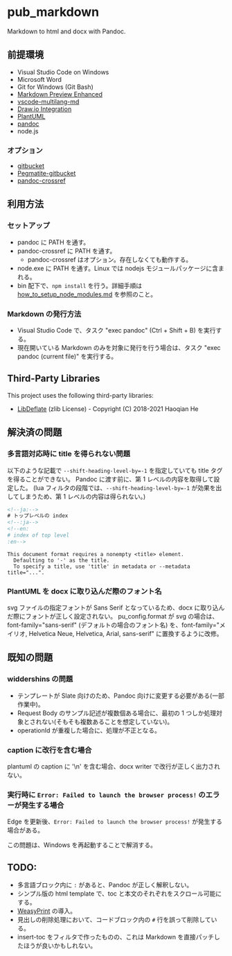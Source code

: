# pub_markdown

Markdown to html and docx with Pandoc.

## 前提環境

+ Visual Studio Code on Windows
+ Microsoft Word
+ Git for Windows (Git Bash)
+ [Markdown Preview Enhanced](https://marketplace.visualstudio.com/items?itemName=shd101wyy.markdown-preview-enhanced)
+ [vscode-multilang-md](https://marketplace.visualstudio.com/items?itemName=TetsuoHonda.vscode-multilang-md)
+ [Draw.io Integration](https://marketplace.visualstudio.com/items?itemName=hediet.vscode-drawio)
+ [PlantUML](https://marketplace.visualstudio.com/items?itemName=jebbs.plantuml)
+ [pandoc](https://github.com/jgm/pandoc)
+ node.js

### オプション

+ [gitbucket](https://github.com/gitbucket/gitbucket)
+ [Pegmatite-gitbucket](https://chromewebstore.google.com/detail/pegmatite-gitbucket/gkdjfofhecooaojkhbohidojebbpcene?pli=1)
+ [pandoc-crossref](https://github.com/lierdakil/pandoc-crossref)

## 利用方法

### セットアップ

+ pandoc に PATH を通す。
+ pandoc-crossref に PATH を通す。
  + pandoc-crossref はオプション。存在しなくても動作する。
+ node.exe に PATH を通す。Linux では nodejs モジュールパッケージに含まれる。
+ bin 配下で、`npm install` を行う。詳細手順は [how_to_setup_node_modules.md](bin/how_to_setup_node_modules.md) を参照のこと。

### Markdown の発行方法

+ Visual Studio Code で、タスク "exec pandoc" (Ctrl + Shift + B) を実行する。
+ 現在開いている Markdown のみを対象に発行を行う場合は、タスク "exec pandoc (current file)" を実行する。

## Third-Party Libraries

This project uses the following third-party libraries:

+ [LibDeflate](https://github.com/SafeteeWoW/LibDeflate) (zlib License) - Copyright (C) 2018-2021 Haoqian He

## 解決済の問題

### 多言語対応時に title を得られない問題

以下のような記載で `--shift-heading-level-by=-1` を指定していても title タグを得ることができない。
Pandoc に渡す前に、第 1 レベルの内容を取得して設定した。
(lua フィルタの段階では、`--shift-heading-level-by=-1` が効果を出してしまうため、第 1 レベルの内容は得られない。)

```html
<!--ja:-->
# トップレベルの index
<!--:ja-->
<!--en:
# index of top level
:en-->
```

```text
This document format requires a nonempty <title> element.
  Defaulting to '-' as the title.
  To specify a title, use 'title' in metadata or --metadata title="...".
```

### PlantUML を docx に取り込んだ際のフォント名

svg ファイルの指定フォントが Sans Serif となっているため、docx に取り込んだ際にフォントが正しく設定されない。
pu_config.format が svg の場合は、font-family="sans-serif" (デフォルトの場合のフォント名) を、font-family="メイリオ, Helvetica Neue, Helvetica, Arial, sans-serif" に置換するように改修。

## 既知の問題

### widdershins の問題

+ テンプレートが Slate 向けのため、Pandoc 向けに変更する必要がある(一部作業中)。
+ Request Body のサンプル記述が複数個ある場合に、最初の 1 つしか処理対象とされない(そもそも複数あることを想定していない)。
+ operationId が重複した場合に、処理が不正となる。

### caption に改行を含む場合

plantuml の caption に '\n' を含む場合、docx writer で改行が正しく出力されない。

### 実行時に `Error: Failed to launch the browser process!` のエラーが発生する場合

Edge を更新後、`Error: Failed to launch the browser process!` が発生する場合がある。

この問題は、Windows を再起動することで解消する。

## TODO:

+ 多言語ブロック内に `:` があると、Pandoc が正しく解釈しない。
+ シンプル版の html template で、toc と本文のそれぞれをスクロール可能にする。
+ [WeasyPrint](https://github.com/Kozea/WeasyPrint) の導入。
+ 見出しの削除処理において、コードブロック内の `#` 行を誤って削除している。
+ insert-toc をフィルタで作ったものの、これは Markdown を直接パッチしたほうが良いかもしれない。
